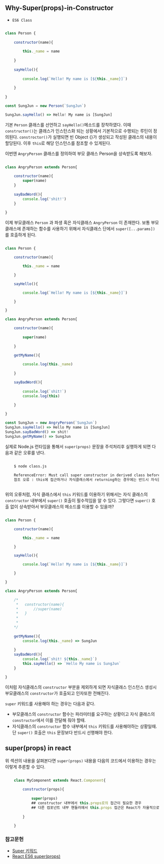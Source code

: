 ## Why-Super(props)-in-Constructor

- `ES6 Class`

```javascript

class Person {
    
    constructor(name){
        
        this._name = name
        
    }
    
    sayHello(){
        
        console.log(`Hello! My name is [${this._name}]`)
        
    }
    
}

const SungJun = new Person(`SungJun`)

SungJun.sayHello() => Hello! My name is [SungJun]

```

기본 `Person` 클래스를 선언하고 `sayHello()`메소드를 장착하였다.
이때 `constructor()`는 클래스가 인스턴스화 되는 상황에서 기본적으로 수행되는 루틴이 정의된다.
`constroctor()`가 실행되면 빈 Object {}가 생성되고 작성된 클래스의 내용이 할당된다. 이후 `this`로 해당
인스턴스를 참조할 수 있게된다.

이번엔 `AngryPerson` 클래스를 정의하여 부모 클래스 Person을 상속받도록 해보자.

```javascript

class AngryPerson extends Person{
    
    constructor(name){
        super(name)
    }
    
    sayBadWord(){
        console.log('shit!')
    }
    
}

```

이제 부모클래스 `Person` 과 파생 혹은 자식클래스 `AngryPerson` 이 존재한다.
보통 부모클래스에 존재하는 함수를 사용하기 위해서 자식클래스 단에서 `super([...params])`를 호출하게 된다.

```javascript

class Person {

    constructor(name){

        this._name = name

    }

    sayHello(){

        console.log(`Hello! My name is [${this._name}]`)

    }

}

class AngryPerson extends Person{

    constructor(name){
        
        super(name)
        
    }

    getMyName(){
        
        console.log(this._name)
        
    }

    sayBadWord(){
        
        console.log(`shit!`)
        console.log(this)
        
    }

}

const SungJun = new AngryPerson(`SungJun`)
SungJun.sayHello() => Hello My name is [SungJun]
SungJun.sayBadWord() => shit!
SungJun.getMyName() => SungJun

```

실제로 Node.js 런타임을 통해서 `super(props)` 문장을 주석처리후 실행하게 되면 다음과 같은 오류를 낸다.

```bash

    $ node class.js
    
    ReferenceError: Must call super constructor in derived class before accessing 'this' or returning from derived constructor
    참조 오류 : this에 접근하거나 자식클래스에서 returning하는 경우에는 반드시 자식클래스에서 super()함수를 호출해야 합니다.
    
```

위의 오류처럼, 자식 클래스에서 `this` 키워드를 이용하기 위해서는 자식 클래스의 `constructor` 내부에서 `super()` 호출이 필수적임을 알 수 있다.
그렇다면 `super()` 호출 없이 상속받아서 부모클래스의 메소드를 이용할 수 있을까?

```javascript

class Person {

    constructor(name){

        this._name = name

    }

    sayHello(){

        console.log(`Hello! My name is [${this._name}]`)

    }

}

class AngryPerson extends Person{

    /*
     *   constructor(name){
     *       //super(name)
     *   }
     *
     *   
    */
    
    getMyName(){
        console.log(this._name) => SungJun
        
    }
    sayBadWord(){
        console.log(`shit! ${this._name}`)
        this.sayHello() => `Hello My name is SungJun`
    }

}


```

이처럼 자식클래스의 `constructor` 부분을 제외하게 되면 자식클래스 인스턴스 생성시 부모클래스의 `constructor`가 호출되고 인자또한 전해진다.

`super` 키워드를 사용해야 하는 경우는 다음과 같다.

- 부모클래스의 `constructor` 함수는 파라미터를 요구하는 상황이고 자식 클래스의 `constructor`에서 이를 전달해 줘야 할때.
- 자식클래스의 `constructor` 함수 내부에서 `this` 키워드를 사용해야하는 상황일때. 단 `super()` 호출은 `this` 문장보다 반드시 선행해야 한다.

## super(props) in react

위 섹션의 내용을 살펴본다면 `super(props)` 내용을 다음의 코드에서 이용하는 경우는 이렇게 추론할 수 있다.

```javascript

    class MyComponent extends React.Component{
    
        constructor(props){
            
            super(props)
            ## constructor 내부에서 this.props로의 접근이 필요한 경우
            ## 다른 컴포넌트 내부 핸들러에서 this.props 접근은 React가 자율적으로 세팅.
            
        }
        
    }

```

### 참고문헌

- [Super 키워드](https://developer.mozilla.org/ko/docs/Web/JavaScript/Reference/Operators/super)
- [React ES6 super(props)](https://medium.com/@umioh1109/react-es6-class-constructor%EC%97%90%EC%84%9C%EC%9D%98-super-9d53ba0611d9)


